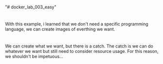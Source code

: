 "# docker_lab_003_easy" 

# 
With this example, i learned that we don't need a specific programming language, we can create images of everthing we want.  

# 

We can create what we want, but there is a catch. The catch is we can do whatever we want but still need to consider resource usage. For this reason, we shouldn't be impetuous...